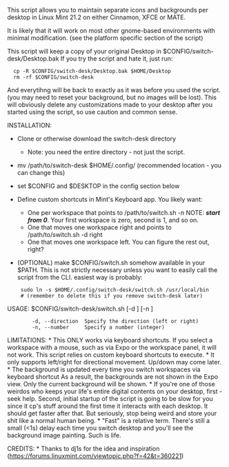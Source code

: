 This script allows you to maintain separate icons and backgrounds per desktop
in Linux Mint 21.2 on either Cinnamon, XFCE or MATE.  

It is likely that it will work on most other gnome-based environments with
minimal modification.  (see the platform specific section of the script)

This script will keep a copy of your original Desktop in $CONFIG/switch-desk/Desktop.bak
If you try the script and hate it, just run:

      cp -R $CONFIG/switch-desk/Desktop.bak $HOME/Desktop
      rm -rf $CONFIG/switch-desk

And everytihng will be back to exactly as it was before you used the script.  (you may
need to reset your background, but no images will be lost).  This will obviously 
delete any customizations made to your desktop after you started using the script, 
so use caution and common sense.

 INSTALLATION: 
   * Clone or otherwise download the switch-desk directory
      - Note: you need the entire directory - not just the script.
   * mv /path/to/switch-desk $HOME/.config/  (recommended location - you can change this)
   * set $CONFIG and $DESKTOP in the config section below
   * Define custom shortcuts in Mint's Keyboard app.  You likely want:
      - One per workspace that points to /path/to/switch.sh -n <workspace number>
        NOTE: ***start from 0***.  Your first workspace is zero, second is 1, and so on.
      - One that moves one workspace right and points to /path/to/switch.sh -d right
      - One that moves one workspace left.  You can figure the rest out, right?
   * (OPTIONAL) make $CONFIG/switch.sh somehow available in your $PATH.  This is 
     not strictly necessary unless you want to easily call the script from the CLI.
     easiest way is probably:

          sudo ln -s $HOME/.config/switch-desk/switch.sh /usr/local/bin
          # (remember to delete this if you remove switch-desk later)

 USAGE: $CONFIG/switch-desk/switch.sh [-d <direction>] [-n <number>]
 
            -d, --direction  Specify the direction (left or right)
            -n, --number     Specify a number (integer)

 LIMITATIONS:
    * This ONLY works via keyboard shortcuts.  If you select a workspace with a mouse,
      such as via Expo or the workspace panel, it will not work.  This script relies
      on custom keyboard shortcuts to execute.
    * It only supports left/right for directional movement.  Up/down may come later.
    * The background is updated every time you switch workspaces via keyboard shortcut
      As a result, the backgrounds are not shown in the Expo view.  Only the current
      background will be shown.
    * If you're one of those weirdos who keeps your life's entire digital contents
      on your desktop, first - seek help.  Second, initial startup of the script
      is going to be slow for you since it cp's stuff around the first time it 
      interacts with each desktop.  It should get faster after that.  But seriously,
      stop being weird and store your shit like a normal human being.
    * "Fast" is a relative term.  There's still a small (<1s) delay each time you
      switch desktop and you'll see the background image painting.  Such is life.

 CREDITS:
    * Thanks to dj1s for the idea and inspiration
      (https://forums.linuxmint.com/viewtopic.php?f=42&t=360221)
